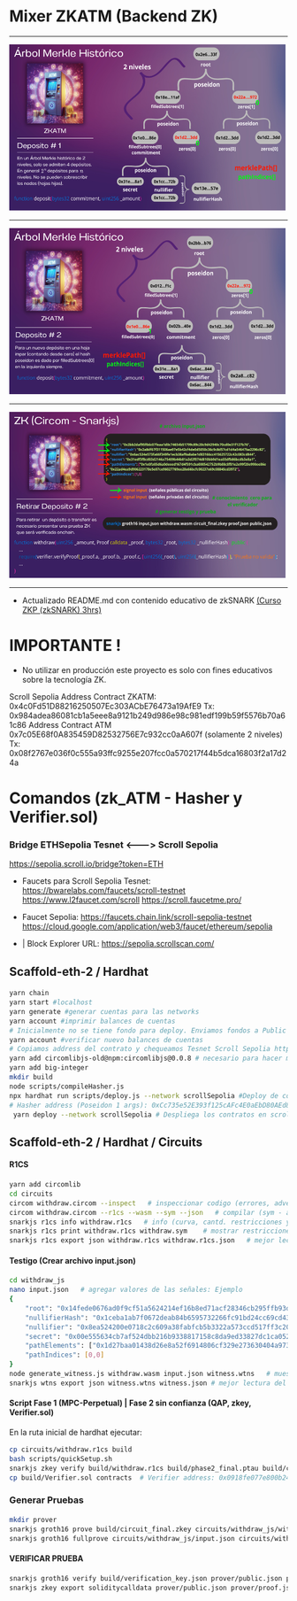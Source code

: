 
# Mixer ZKATM (Backend ZK)

---------------------------------------

<img src="assets/1.png" alt="zkp_alibaba" width="500" height="300"/>

---------------------------------------

<img src="assets/2.png" alt="zkp_alibaba" width="500" height="300"/>

---------------------------------------

<img src="assets/3.png" alt="zkp_alibaba" width="500" height="300"/>

---------------------------------------

- Actualizado README.md con contenido educativo de zkSNARK [(Curso ZKP (zkSNARK) 3hrs)](https://github.com/manudev97/dapp-zkatm/blob/main/packages/hardhat/README.md)

# IMPORTANTE !
- No utilizar en producción este proyecto es solo con fines educativos sobre la tecnología ZK.

Scroll Sepolia
	Address Contract ZKATM: 0x4c0Fd51D88216250507Ec303ACbE76473a19AfE9 
	Tx: 0x984adea86081cb1a5eee8a9121b249d986e98c981edf199b59f5576b70a61c86
	Address Contract ATM 0x7c05E68f0A835459D82532756E7c932cc0aA607f (solamente 2 niveles)
	Tx: 0x08f2767e036f0c555a93ffc9255e207fcc0a570217f44b5dca16803f2a17d24a

# Comandos (zk_ATM - Hasher y Verifier.sol)

### Bridge ETHSepolia Tesnet  <---> Scroll Sepolia 
https://sepolia.scroll.io/bridge?token=ETH

- Faucets para Scroll Sepolia Tesnet:
https://bwarelabs.com/faucets/scroll-testnet
https://www.l2faucet.com/scroll
https://scroll.faucetme.pro/


- Faucet Sepolia: 
https://faucets.chain.link/scroll-sepolia-testnet
https://cloud.google.com/application/web3/faucet/ethereum/sepolia

- | Block Explorer URL: https://sepolia.scrollscan.com/

## Scaffold-eth-2 / Hardhat
```sh 
yarn chain
yarn start #localhost
yarn generate #generar cuentas para las networks
yarn account #imprimir balances de cuentas 
# Inicialmente no se tiene fondo para deploy. Enviamos fondos a Public address: 0x...
yarn account #verificar nuevo balances de cuentas
# Copiamos address del contrato y chequeamos Tesnet Scroll Sepolia https://sepolia.scrollscan.com/
yarn add circomlibjs-old@npm:circomlibjs@0.0.8 # necesario para hacer match con poseidon en el circuito
yarn add big-integer
mkdir build  
node scripts/compileHasher.js
npx hardhat run scripts/deploy.js --network scrollSepolia #Deploy de contrato Hasher en scrollSepolia
# Hasher address (Poseidon 1 args): 0xCc735e52E393f125cAFc4E0aEbD80AEd81eA4B41
 yarn deploy --network scrollSepolia # Despliega los contratos en scrollSepolia
```
## Scaffold-eth-2 / Hardhat / Circuits

#### R1CS
```sh
yarn add circomlib
cd circuits
circom withdraw.circom --inspect   # inspeccionar codigo (errores, advertencias)
circom withdraw.circom --r1cs --wasm --sym --json   # compilar (sym - archivo de símbolo de señales})
snarkjs r1cs info withdraw.r1cs   # info (curva, cantd. restricciones y entradas...)
snarkjs r1cs print withdraw.r1cs withdraw.sym    # mostrar restricciones con señales
snarkjs r1cs export json withdraw.r1cs withdraw.r1cs.json   # mejor lectura del r1cs (ver mapeo respecto a .sym)
```
#### Testigo (Crear archivo input.json)
```sh 
cd withdraw_js
nano input.json   # agregar valores de las señales: Ejemplo
{
    "root": "0x14fede0676ad0f9cf51a5624214ef16b8ed71acf28346cb295ffb93da237d604",
    "nullifierHash": "0x1ceba1ab7f0672deab84b6595732266fc91bd24cc69cd435ceafdf1067cfce85",
    "nullifier": "0x8ea524200e0718c2c609a38fabfcb5b3322a573ccd517ff3c20e7816439fb54a",
    "secret": "0x00e555634cb7af524dbb216b9338817158c8da9ed33827dc1ca05296cfdd7466",
    "pathElements": ["0x1d27baa01438d26e8a52f6914806cf329e273630404a9731e3035c38554973dd", "0x22ad4ea9d906223178e5e07ce96027769ee28e66bcfc00237e69c08845cd3972"],
    "pathIndices": [0,0]
}
node generate_witness.js withdraw.wasm input.json witness.wtns   # muestra log() verificar hashs si coinciden
snarkjs wtns export json witness.wtns witness.json # mejor lectura del testigo
```
#### Script Fase 1 (MPC-Perpetual) | Fase 2 sin confianza (QAP, zkey, Verifier.sol)
En la ruta inicial de hardhat ejecutar:
```sh
cp circuits/withdraw.r1cs build
bash scripts/quickSetup.sh
snarkjs zkey verify build/withdraw.r1cs build/phase2_final.ptau build/circuit_final.zkey   # verificar claves con circuito
cp build/Verifier.sol contracts  # Verifier address: 0x0918fe077e800b24E1D64c2FE9bb6a12E0255CA9
```
### Generar Pruebas
```sh
mkdir prover
snarkjs groth16 prove build/circuit_final.zkey circuits/withdraw_js/witness.wtns prover/proof.json prover/public.json
snarkjs groth16 fullprove circuits/withdraw_js/input.json circuits/withdraw_js/withdraw.wasm build/circuit_final.zkey prover/proof1.json prover/public1.json # generar testigo y prueba
```
#### VERIFICAR PRUEBA
```sh 
snarkjs groth16 verify build/verification_key.json prover/public.json prover/proof.json
snarkjs zkey export soliditycalldata prover/public.json prover/proof.json    # parámetros llamada al contrato Verifier.sol
```
